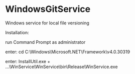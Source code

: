 # WindowsGitService
Windows service for local file versioning

Installation:

run Command Prompt as administrator

enter: cd C:\Windows\Microsoft.NET\Framework\v4.0.30319 

enter: InstallUtil.exe + ...\WinService\WinService\bin\Release\WinService.exe
